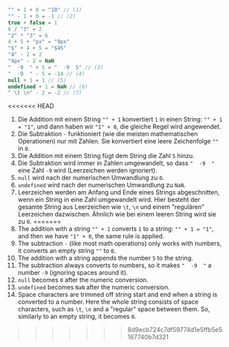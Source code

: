 
```js no-beautify
"" + 1 + 0 = "10" // (1)
"" - 1 + 0 = -1 // (2)
true + false = 1
6 / "3" = 2
"2" * "3" = 6
4 + 5 + "px" = "9px"
"$" + 4 + 5 = "$45"
"4" - 2 = 2
"4px" - 2 = NaN
"  -9  " + 5 = "  -9  5" // (3)
"  -9  " - 5 = -14 // (4)
null + 1 = 1 // (5)
undefined + 1 = NaN // (6)
" \t \n" - 2 = -2 // (7)
```

<<<<<<< HEAD
1. Die Addition mit einem String `"" + 1` konvertiert `1` in einen String: `"" + 1 = "1"`, und dann haben wir `"1" + 0`, die gleiche Regel wird angewendet.
2. Die Subtraktion `-` funktioniert (wie die meisten mathematischen Operationen) nur mit Zahlen. Sie konvertiert eine leere Zeichenfolge `""` in `0`.
3. Die Addition mit einem String fügt dem String die Zahl `5` hinzu.
4. Die Subtraktion wird immer in Zahlen umgewandelt, so dass `"  -9  "` eine Zahl `-9` wird (Leerzeichen werden ignoriert).
5. `null` wird nach der numerischen Umwandlung zu `0`.
6. `undefined` wird nach der numerischen Umwandlung zu `NaN`.
7. Leerzeichen werden am Anfang und Ende eines Strings abgeschnitten, wenn ein String in eine Zahl umgewandelt wird. Hier besteht der gesamte String aus Leerzeichen wie `\t`, `\n` und einem "regulären" Leerzeichen dazwischen. Ähnlich wie bei einem leeren String wird sie zu `0`.
=======
1. The addition with a string `"" + 1` converts `1` to a string: `"" + 1 = "1"`, and then we have `"1" + 0`, the same rule is applied.
2. The subtraction `-` (like most math operations) only works with numbers, it converts an empty string `""` to `0`.
3. The addition with a string appends the number `5` to the string.
4. The subtraction always converts to numbers, so it makes `"  -9  "` a number `-9` (ignoring spaces around it).
5. `null` becomes `0` after the numeric conversion.
6. `undefined` becomes `NaN` after the numeric conversion.
7. Space characters are trimmed off string start and end when a string is converted to a number. Here the whole string consists of space characters, such as `\t`, `\n` and a "regular" space between them. So, similarly to an empty string, it becomes `0`.
>>>>>>> 8d9ecb724c7df59774d1e5ffb5e5167740b7d321
